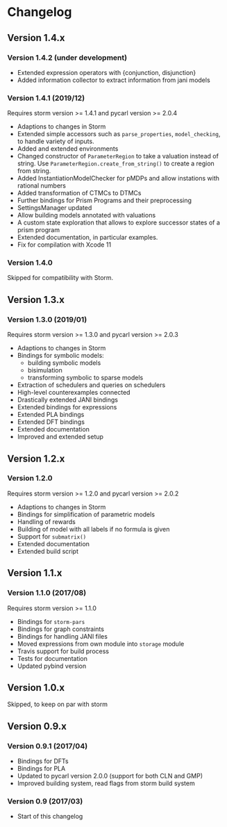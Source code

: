 Changelog
=============

Version 1.4.x
-------------

### Version 1.4.2 (under development) 

- Extended expression operators with {conjunction, disjunction}
- Added information collector to extract information from jani models

### Version 1.4.1 (2019/12)
Requires storm version >= 1.4.1 and pycarl version >= 2.0.4
- Adaptions to changes in Storm
- Extended simple accessors such as `parse_properties`, `model_checking`, to handle variety of inputs.
- Added and extended environments
- Changed constructor of `ParameterRegion` to take a valuation instead of string.
  Use `ParameterRegion.create_from_string()` to create a region from string.
- Added InstantiationModelChecker for pMDPs and allow instations with rational numbers
- Added transformation of CTMCs to DTMCs
- Further bindings for Prism Programs and their preprocessing
- SettingsManager updated
- Allow building models annotated with valuations
- A custom state exploration that allows to explore successor states of a prism program
- Extended documentation, in particular examples.
- Fix for compilation with Xcode 11


### Version 1.4.0
Skipped for compatibility with Storm.


Version 1.3.x
-------------

### Version 1.3.0 (2019/01)
Requires storm version >= 1.3.0 and pycarl version >= 2.0.3
- Adaptions to changes in Storm
- Bindings for symbolic models:
    * building symbolic models
    * bisimulation
    * transforming symbolic to sparse models
- Extraction of schedulers and queries on schedulers
- High-level counterexamples connected
- Drastically extended JANI bindings
- Extended bindings for expressions
- Extended PLA bindings
- Extended DFT bindings
- Extended documentation
- Improved and extended setup


Version 1.2.x
-------------

### Version 1.2.0
Requires storm version >= 1.2.0 and pycarl version >= 2.0.2
- Adaptions to changes in Storm
- Bindings for simplification of parametric models
- Handling of rewards
- Building of model with all labels if no formula is given
- Support for `submatrix()`
- Extended documentation
- Extended build script


Version 1.1.x
-------------

### Version 1.1.0 (2017/08)
Requires storm version >= 1.1.0
- Bindings for `storm-pars`
- Bindings for graph constraints
- Bindings for handling JANI files
- Moved expressions from own module into `storage` module
- Travis support for build process
- Tests for documentation
- Updated pybind version


Version 1.0.x
-------------
Skipped, to keep on par with storm


Version 0.9.x
-------------

### Version 0.9.1 (2017/04)
- Bindings for DFTs
- Bindings for PLA
- Updated to pycarl version 2.0.0 (support for both CLN and GMP)
- Improved building system, read flags from storm build system

### Version 0.9 (2017/03)
- Start of this changelog
